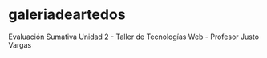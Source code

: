 # galeriadeartedos
Evaluación Sumativa Unidad 2 - Taller de Tecnologías Web - Profesor Justo Vargas
